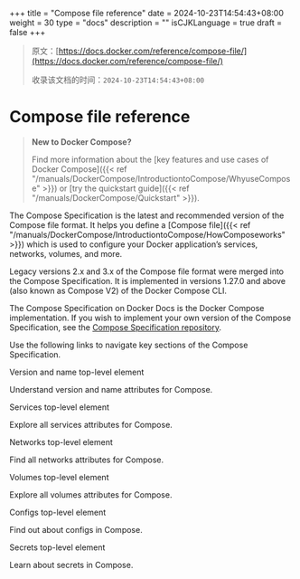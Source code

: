 +++
title = "Compose file reference"
date = 2024-10-23T14:54:43+08:00
weight = 30
type = "docs"
description = ""
isCJKLanguage = true
draft = false
+++

> 原文：[https://docs.docker.com/reference/compose-file/](https://docs.docker.com/reference/compose-file/)
>
> 收录该文档的时间：`2024-10-23T14:54:43+08:00`

# Compose file reference

> **New to Docker Compose?**
>
> Find more information about the [key features and use cases of Docker Compose]({{< ref "/manuals/DockerCompose/IntroductiontoCompose/WhyuseCompose" >}}) or [try the quickstart guide]({{< ref "/manuals/DockerCompose/Quickstart" >}}).

The Compose Specification is the latest and recommended version of the Compose file format. It helps you define a [Compose file]({{< ref "/manuals/DockerCompose/IntroductiontoCompose/HowComposeworks" >}}) which is used to configure your Docker application’s services, networks, volumes, and more.

Legacy versions 2.x and 3.x of the Compose file format were merged into the Compose Specification. It is implemented in versions 1.27.0 and above (also known as Compose V2) of the Docker Compose CLI.

The Compose Specification on Docker Docs is the Docker Compose implementation. If you wish to implement your own version of the Compose Specification, see the [Compose Specification repository](https://github.com/compose-spec/compose-spec).

Use the following links to navigate key sections of the Compose Specification.



Version and name top-level element

Understand version and name attributes for Compose.



Services top-level element

Explore all services attributes for Compose.



Networks top-level element

Find all networks attributes for Compose.



Volumes top-level element

Explore all volumes attributes for Compose.



Configs top-level element

Find out about configs in Compose.



Secrets top-level element

Learn about secrets in Compose.
